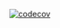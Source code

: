 [![codecov](https://codecov.io/gh/leonvanderheiden/<LingoTrainer/branch/master/graph/badge.svg)](https://codecov.io/gh/leonvanderheiden/LingoTrainer)
